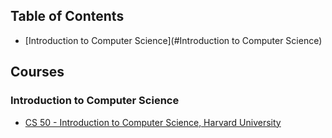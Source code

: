 ## Table of Contents

- [Introduction to Computer Science](#Introduction to Computer Science)

## Courses

### Introduction to Computer Science

- [CS 50 - Introduction to Computer Science, Harvard University](https://cs50.harvard.edu/college/2022/spring/)
